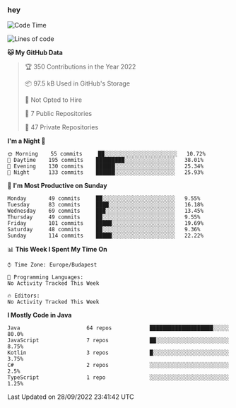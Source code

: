 ### hey

<!--START_SECTION:waka-->
![Code Time](http://img.shields.io/badge/Code%20Time-801%20hrs%2035%20mins-blue)

![Lines of code](https://img.shields.io/badge/From%20Hello%20World%20I%27ve%20Written-511%20Thousand%20lines%20of%20code-blue)

**🐱 My GitHub Data** 

> 🏆 350 Contributions in the Year 2022
 > 
> 📦 97.5 kB Used in GitHub's Storage 
 > 
> 🚫 Not Opted to Hire
 > 
> 📜 7 Public Repositories 
 > 
> 🔑 47 Private Repositories  
 > 
**I'm a Night 🦉** 

```text
🌞 Morning    55 commits     ██░░░░░░░░░░░░░░░░░░░░░░░   10.72% 
🌆 Daytime    195 commits    █████████░░░░░░░░░░░░░░░░   38.01% 
🌃 Evening    130 commits    ██████░░░░░░░░░░░░░░░░░░░   25.34% 
🌙 Night      133 commits    ██████░░░░░░░░░░░░░░░░░░░   25.93%

```
📅 **I'm Most Productive on Sunday** 

```text
Monday       49 commits     ██░░░░░░░░░░░░░░░░░░░░░░░   9.55% 
Tuesday      83 commits     ████░░░░░░░░░░░░░░░░░░░░░   16.18% 
Wednesday    69 commits     ███░░░░░░░░░░░░░░░░░░░░░░   13.45% 
Thursday     49 commits     ██░░░░░░░░░░░░░░░░░░░░░░░   9.55% 
Friday       101 commits    █████░░░░░░░░░░░░░░░░░░░░   19.69% 
Saturday     48 commits     ██░░░░░░░░░░░░░░░░░░░░░░░   9.36% 
Sunday       114 commits    █████░░░░░░░░░░░░░░░░░░░░   22.22%

```


📊 **This Week I Spent My Time On** 

```text
⌚︎ Time Zone: Europe/Budapest

💬 Programming Languages: 
No Activity Tracked This Week

🔥 Editors: 
No Activity Tracked This Week

```

**I Mostly Code in Java** 

```text
Java                     64 repos            ████████████████████░░░░░   80.0% 
JavaScript               7 repos             ██░░░░░░░░░░░░░░░░░░░░░░░   8.75% 
Kotlin                   3 repos             █░░░░░░░░░░░░░░░░░░░░░░░░   3.75% 
C#                       2 repos             ░░░░░░░░░░░░░░░░░░░░░░░░░   2.5% 
TypeScript               1 repo              ░░░░░░░░░░░░░░░░░░░░░░░░░   1.25%

```



 Last Updated on 28/09/2022 23:41:42 UTC
<!--END_SECTION:waka-->

